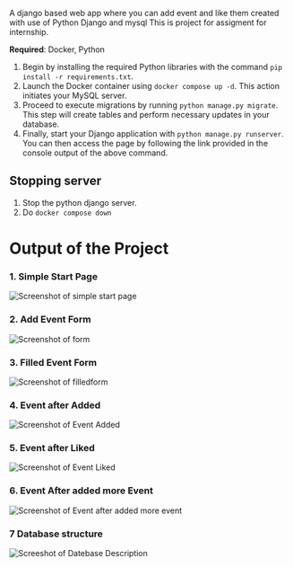 A django based web app where you can add event and like them created with use of Python Django and mysql
This is project for assigment for internship.

**Required**: Docker, Python

1. Begin by installing the required Python libraries with the command `pip install -r requirements.txt`.
2. Launch the Docker container using `docker compose up -d`. This action initiates your MySQL server.
3. Proceed to execute migrations by running `python manage.py migrate`. This step will create tables and perform necessary updates in your database.
4. Finally, start your Django application with `python manage.py runserver`. You can then access the page by following the link provided in the console output of the above command.
## Stopping server

1. Stop the python django server.
2. Do `docker compose down`


# Output of the Project

### 1. Simple Start Page
![Screenshot of simple start page](https://github.com/kuldeepdev407/py-django-app/assets/46247376/ee43f30f-4c19-4d80-8974-2adef29c41be)
### 2. Add Event Form
![Screenshot of form](https://github.com/kuldeepdev407/py-django-app/assets/46247376/755bc63d-7873-487d-98a1-a9936952cc05)
### 3. Filled Event Form
![Screenshot of filledform](https://github.com/kuldeepdev407/py-django-app/assets/46247376/f1b4a5fb-7c04-457f-9a04-3dcdc44b9097)
### 4. Event after Added
![Screenshot of Event Added](https://github.com/kuldeepdev407/py-django-app/assets/46247376/c0c6a2f2-f8e0-4406-a5c2-5dbf3b6d4b76)
### 5. Event after Liked
![Screenshot of Event Liked](https://github.com/kuldeepdev407/py-django-app/assets/46247376/4ec8ee5d-e096-4c16-bd02-22390d576361)
### 6. Event After added more Event
![Screenshot of Event after added more event](https://github.com/kuldeepdev407/py-django-app/assets/46247376/13b4c739-9a98-444c-9265-bd7b15819980)
### 7 Database structure
![Screeshot of Datebase Description](https://github.com/kuldeepdev407/py-django-app/assets/46247376/3cf53fff-80ec-4493-aee6-bd4f3252a9e5)

